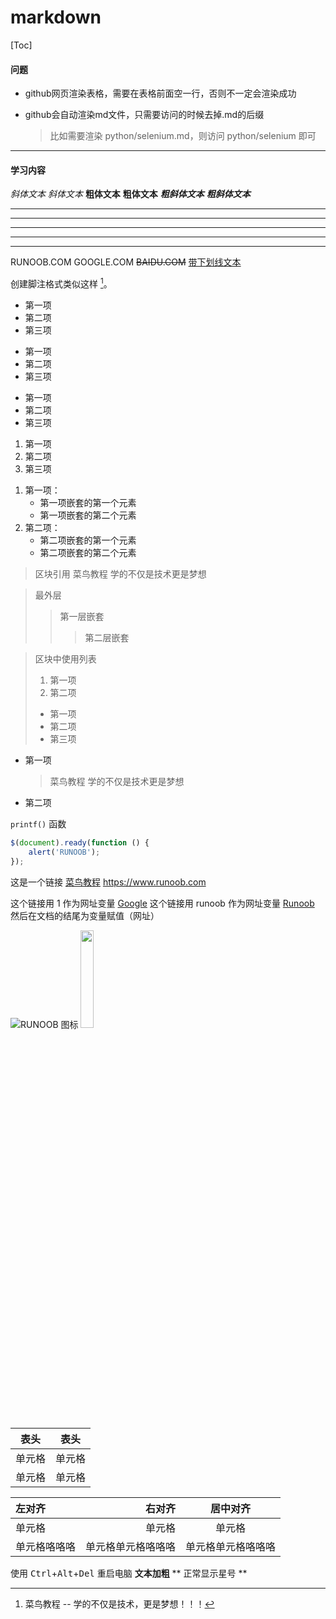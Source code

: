# markdown

[Toc]

#### 问题

* github网页渲染表格，需要在表格前面空一行，否则不一定会渲染成功

* github会自动渲染md文件，只需要访问的时候去掉.md的后缀
    > 比如需要渲染 python/selenium.md，则访问 python/selenium 即可


---





#### 学习内容

<!-- 我展示的是一级标题
=================

我展示的是二级标题
----------------- -->

<!-- # 一级标题
## 二级标题
### 三级标题
#### 四级标题
##### 五级标题
###### 六级标题 -->

*斜体文本*
_斜体文本_
**粗体文本**
__粗体文本__
***粗斜体文本***
___粗斜体文本___

***

* * *

*****

- - -

----------

RUNOOB.COM
GOOGLE.COM
~~BAIDU.COM~~
<u>带下划线文本</u>

创建脚注格式类似这样 [^RUNOOB]。

[^RUNOOB]: 菜鸟教程 -- 学的不仅是技术，更是梦想！！！


<!-- 无序列表 -->
* 第一项
* 第二项
* 第三项

+ 第一项
+ 第二项
+ 第三项


- 第一项
- 第二项
- 第三项

<!-- 有序列表 -->
1. 第一项
2. 第二项
3. 第三项

<!-- 列表嵌套只需在子列表中的选项前面添加四个空格即可 -->
1. 第一项：
    - 第一项嵌套的第一个元素
    - 第一项嵌套的第二个元素
2. 第二项：
    - 第二项嵌套的第一个元素
    - 第二项嵌套的第二个元素

<!-- Markdown 区块引用是在段落开头使用 > 符号 ，然后后面紧跟一个空格符号 -->
> 区块引用
> 菜鸟教程
> 学的不仅是技术更是梦想

> 最外层
> > 第一层嵌套
> > > 第二层嵌套

> 区块中使用列表
> 1. 第一项
> 2. 第二项
> + 第一项
> + 第二项
> + 第三项

<!-- 如果要在列表项目内放进区块，那么就需要在 > 前添加四个空格的缩进 -->
* 第一项
    > 菜鸟教程
    > 学的不仅是技术更是梦想
* 第二项

<!-- 如果是段落上的一个函数或片段的代码可以用反引号把它包起来（`） -->
`printf()` 函数

<!-- 你也可以用 ``` 包裹一段代码，并指定一种语言（也可以不指定）： -->
```javascript
$(document).ready(function () {
    alert('RUNOOB');
});
```


<!-- [链接名称](链接地址)  或者   <链接地址>-->
这是一个链接 [菜鸟教程](https://www.runoob.com)
<https://www.runoob.com>

<!-- 我们可以通过变量来设置一个链接，变量赋值在文档末尾进行： -->
这个链接用 1 作为网址变量 [Google][1]
这个链接用 runoob 作为网址变量 [Runoob][runoob]
然后在文档的结尾为变量赋值（网址）

[1]: http://www.google.com/
[runoob]: http://www.baidu.com/


<!-- ![alt 属性文本](图片地址 "可选标题") -->
![RUNOOB 图标](http://static.runoob.com/images/runoob-logo.png "RUNOOB")
<img src="http://static.runoob.com/images/runoob-logo.png" width="20%">


<!-- Markdown 制作表格使用 | 来分隔不同的单元格，使用 - 来分隔表头和其他行 -->
|  表头   | 表头  |
|  ----  | ----  |
| 单元格  | 单元格 |
| 单元格  | 单元格 |

| 左对齐 | 右对齐 | 居中对齐 |
| :-----| ----: | :----: |
| 单元格 | 单元格 | 单元格 |
| 单元格咯咯咯 | 单元格单元格咯咯咯 | 单元格单元格咯咯咯 |



使用 <kbd>Ctrl</kbd>+<kbd>Alt</kbd>+<kbd>Del</kbd> 重启电脑
**文本加粗** 
\*\* 正常显示星号 \*\*